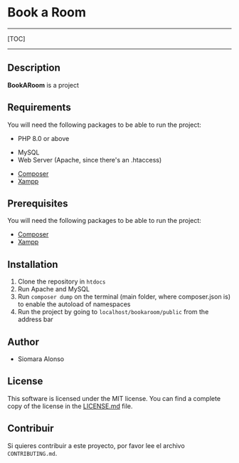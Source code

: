 # Book a Room
---
[TOC]

---

## Description
**BookARoom** is a project 

## Requirements
You will need the following packages to be able to run the project:
* PHP 8.0 or above
- MySQL
- Web Server (Apache, since there's an .htaccess)
* [Composer](https://getcomposer.org/download/)
* [Xampp](https://www.apachefriends.org/es/index.html)

## Prerequisites
You will need the following packages to be able to run the project:
* [Composer](https://getcomposer.org/download/)
* [Xampp](https://www.apachefriends.org/es/index.html)

## Installation 
1. Clone the repository in `htdocs`
2. Run Apache and MySQL
3. Run `composer dump` on the terminal (main folder, where composer.json is) to enable the autoload of namespaces
4. Run the project by going to `localhost/bookaroom/public` from the address bar

## Author
* Siomara Alonso
## License
This software is licensed under the MIT license. You can find a complete copy of the license in the [LICENSE.md](LICENSE.md) file.

## Contribuir
Si quieres contribuir a este proyecto, por favor lee el archivo `CONTRIBUTING.md`.
